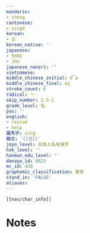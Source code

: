 ```yaml
---
mandarin:
- chéng
cantonese:
- sing4
korean:
- 승
korean_native: ''
japanese:
- SHOU
- JOU
japanese_nanori: ''
vietnamese:
middle_chinese_initial: d͡ʑ
middle_chinese_final: ɨŋ
stroke_count: 6
radical: 一
skip_number: 2-5-1
grade_level: 名
pos: ''
english:
- rescue
- help
羅馬字: sing
韓文: '[[싱]]'
joyo_level: 日本人名用漢字
hsk_level: ''
hanmun_edu_level: ''
danayo_id: 8025
mc_id: 438
graphemic_classification: 會意
stand_in: 'FALSE'
aliases:
---
```

```meta-bind-embed
[[nav/char_info]]
```

# Notes
